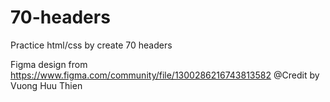 # 70-headers
Practice html/css by create 70 headers 

Figma design from https://www.figma.com/community/file/1300286216743813582
@Credit by Vuong Huu Thien

